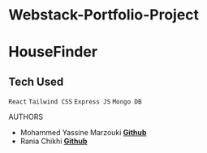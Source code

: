 # Webstack-Portfolio-Project
# HouseFinder

## Tech Used

`React` `Tailwind CSS` `Express JS` `Mongo DB`

AUTHORS
* Mohammed Yassine Marzouki **[Github](https://github.com/mooka007)** 
* Rania Chikhi **[Github](https://github.com/raniachikhi)** 